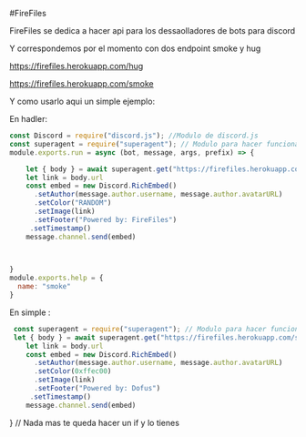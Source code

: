 #FireFiles

FireFiles se dedica a hacer api para los dessaolladores de bots para discord


Y correspondemos por el momento con dos endpoint smoke y hug

https://firefiles.herokuapp.com/hug

https://firefiles.herokuapp.com/smoke

Y como usarlo aqui un simple ejemplo:

En hadler:

```js
const Discord = require("discord.js"); //Modulo de discord.js
const superagent = require("superagent"); // Modulo para hacer funcionar las imagenes
module.exports.run = async (bot, message, args, prefix) => {

    let { body } = await superagent.get("https://firefiles.herokuapp.com/smoke") // Con el modulo superagent hacemos que mande la imagen
    let link = body.url
    const embed = new Discord.RichEmbed()
      .setAuthor(message.author.username, message.author.avatarURL)
      .setColor("RANDOM")
      .setImage(link)
      .setFooter("Powered by: FireFiles")
     .setTimestamp()
    message.channel.send(embed)


 
}
module.exports.help = {
  name: "smoke"
}
```


En simple :

```js
 const superagent = require("superagent"); // Modulo para hacer funcionar las imagenes
 let { body } = await superagent.get("https://firefiles.herokuapp.com/smoke")// Con el modulo superagent hacemos que mande la imagen
    let link = body.url
    const embed = new Discord.RichEmbed()
      .setAuthor(message.author.username, message.author.avatarURL)
      .setColor(0xffec00)
      .setImage(link)
      .setFooter("Powered by: Dofus")
     .setTimestamp()
    message.channel.send(embed)
```

 
}
// Nada mas te queda hacer un if y lo tienes 













